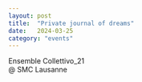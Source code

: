 ```yaml
---
layout: post
title:  "Private journal of dreams"
date:   2024-03-25
category: "events"
---
```

Ensemble Collettivo_21<br>
@ SMC Lausanne

[link]: https://www.smclausanne.ch/archives/programme-361.html
